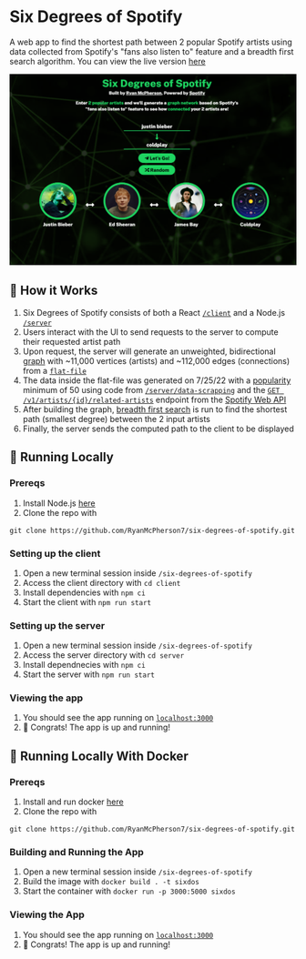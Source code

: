 # Six Degrees of Spotify
A web app to find the shortest path between 2 popular Spotify artists using data collected from Spotify's "fans also listen to" feature and a breadth first search algorithm. You can view the live version [here](https://sixdos.herokuapp.com)

<div align="center">
  <img src="/client/public/external-site-image.png" alt="app main view" width="800" />
</div>

## :crystal_ball: How it Works
1. Six Degrees of Spotify consists of both a React [`/client`](/client) and a Node.js [`/server`](/server)
2. Users interact with the UI to send requests to the server to compute their requested artist path
3. Upon request, the server will generate an unweighted, bidirectional [graph](https://en.wikipedia.org/wiki/Graph_(abstract_data_type)) with ~11,000 vertices (artists) and ~112,000 edges (connections) from a [`flat-file`](/server/data/connections-50.txt)
4. The data inside the flat-file was generated on 7/25/22 with a [popularity](https://help.chartmetric.com/en/articles/1560578-what-is-spotify-popularity-index) minimum of 50 using code from [`/server/data-scrapping`](/server/data-scrapping) and the [`GET /v1/artists/{id}/related-artists`](https://developer.spotify.com/console/get-artist-related-artists/) endpoint from the [Spotify Web API](https://developer.spotify.com/documentation/web-api/)
5. After building the graph, [breadth first search](https://www.hackerearth.com/practice/algorithms/graphs/breadth-first-search/tutorial/) is run to find the shortest path (smallest degree) between the 2 input artists
6. Finally, the server sends the computed path to the client to be displayed

## :rocket: Running Locally
### Prereqs
1. Install Node.js [here](https://nodejs.org/en/)
2. Clone the repo with 
```
git clone https://github.com/RyanMcPherson7/six-degrees-of-spotify.git
```
### Setting up the client
1. Open a new terminal session inside `/six-degrees-of-spotify`
2. Access the client directory with `cd client`
3. Install dependencies with `npm ci`
4. Start the client with `npm run start`
### Setting up the server
1. Open a new terminal session inside `/six-degrees-of-spotify`
2. Access the server directory with `cd server`
3. Install dependnecies with `npm ci`
4. Start the server with `npm run start`
### Viewing the app
1. You should see the app running on [`localhost:3000`](http://localhost:3000)
2. :tada: Congrats! The app is up and running!

## :whale: Running Locally With Docker
### Prereqs
1. Install and run docker [here](https://docs.docker.com/get-docker/)
2. Clone the repo with 
```
git clone https://github.com/RyanMcPherson7/six-degrees-of-spotify.git
```
### Building and Running the App
1. Open a new terminal session inside `/six-degrees-of-spotify`
2. Build the image with `docker build . -t sixdos`
3. Start the container with `docker run -p 3000:5000 sixdos`
### Viewing the App
1. You should see the app running on [`localhost:3000`](http://localhost:3000)
2. :tada: Congrats! The app is up and running!
